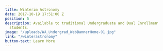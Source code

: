 ```yaml
---
title: Winterim Astronomy
date: 2017-10-19 17:51:00 Z
position: 5
description: Available to traditional Undergraduate and Dual Enrollment/High School
  students.
image: "/uploads/WA_Undergrad_WebBannerHome-01.jpg"
link: "/winterastronomy"
button-text: Learn More
---
```


